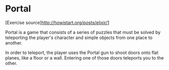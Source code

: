# Portal

[Exercise source]http://howistart.org/posts/elixir/1

Portal is a game that consists of a series of puzzles that must be solved by teleporting the player's character and simple objects from one place to another.

In order to teleport, the player uses the Portal gun to shoot doors onto flat planes, like a floor or a wall. Entering one of those doors teleports you to the other.
